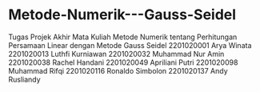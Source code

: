 # Metode-Numerik---Gauss-Seidel
Tugas Projek Akhir Mata Kuliah Metode Numerik tentang Perhitungan Persamaan Linear dengan Metode Gauss Seidel
2201020001            	Arya Winata 
2201020013            	Luthfi Kurniawan
2201020032            	Muhammad Nur Amin
2201020038           	Rachel Handani
2201020049            	Apriliani Putri
2201020098            	Muhammad Rifqi
2201020116            	Ronaldo Simbolon
2201020137            	Andy Rusliandy
